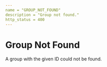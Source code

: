 ```yaml
---
name = "GROUP_NOT_FOUND"
description = "Group not found."
http_status = 400
---
```


# Group Not Found

A group with the given ID could not be found.
